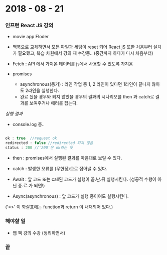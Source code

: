 # 2018 - 08 - 21


### 인프런 React JS 강의
- movie app Floder
- 맥북으로 교체하면서 모든 파일과 세팅이 reset 되어 React jS 또한 처음부터 설치가 필요했고, 복습 차원에서 강의 재 수강중.. (중간까지 하다가 다시 처음부터)

- Fetch : API 에서 가져온 데이터를 js에서 사용할 수 있도록 가져옴
- promises
  - asynchronous(동기) : 라인 작업 중 1, 2 라인이 있다면 1라인이 끝나지 않아도 2라인을 실행한다.
  - 완료 됬을 경우와 되지 않았을 경우의 결과의 시나리오를 then 과 catch로 결과를 보여주거나 에러를 잡는다.

*실행 결과*

- console.log 중..
```cpp

ok : true  //request ok
redirected : false //redirected 되지 않음
status : 200 //'200'은 ok라는 뜻
```
- then : promises에서 실행된 결과를 마음대로 보일 수 있다.
- catch : 발생한 오류를 (무한정)으로 잡아낼 수 있다.

- Await : 앞 코드 또는 call된 코드가 실행이 끝.난.뒤 실행시킨다. (성공적 수행이 아닌 종.료.가 되면!)
- Async(asynchronous) : 앞 코드가 실행 중이여도 실행시킨다.

('=>' 이 화살표에는 function과 return 이 내재되어 있다.)


### 해야할 일
- 웹 팩 강의 수강 (정리하면서)


### 끝
